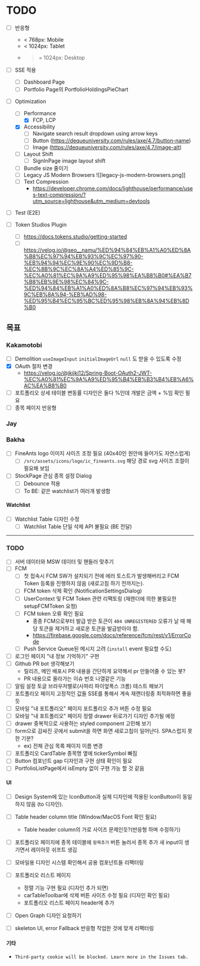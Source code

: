 # TODO
- [ ] 반응형
	-  < 768px: Mobile
	- < 1024px: Tablet
	- >= 1024px: Desktop

- [ ] SSE 적용
	- [ ] Dashboard Page
	- [ ] Portfolio Page의 PortfolioHoldingsPieChart

- [ ] Optimization
	- [ ] Performance
	    - [x] FCP, LCP
	- [x] Accessibility
		- [ ] Navigate search result dropdown using arrow keys
		- [ ] Button (https://dequeuniversity.com/rules/axe/4.7/button-name)
		- [ ] Image (https://dequeuniversity.com/rules/axe/4.7/image-alt)
	- [ ] Layout Shift
		- [ ] SignInPage image layout shift
	- [ ] Bundle size 줄이기
	- [ ] Legacy JS Modern Browsers
        ![[legacy-js-modern-browsers.png]]
	- [ ] Text Compression
		- https://developer.chrome.com/docs/lighthouse/performance/uses-text-compression/?utm_source=lighthouse&utm_medium=devtools

- [ ] Test (E2E)

- [ ] Token Studios Plugin
	- [ ] https://docs.tokens.studio/getting-started
	- [ ] https://velog.io/@seo__namu/%ED%94%84%EB%A1%A0%ED%8A%B8%EC%97%94%EB%93%9C%EC%97%90-%EB%94%94%EC%9E%90%EC%9D%B8-%EC%8B%9C%EC%8A%A4%ED%85%9C-%EC%A0%81%EC%9A%A9%ED%95%98%EA%B8%B0#%EA%B7%B8%EB%9E%98%EC%84%9C-%ED%94%84%EB%A1%A0%ED%8A%B8%EC%97%94%EB%93%9C%EB%8A%94-%EB%AD%98-%ED%95%B4%EC%95%BC%ED%95%98%EB%8A%94%EB%8D%B0

## 목표
### Kakamotobi
- [ ] Demolition `useImageInput` `initialImageUrl` `null` 도 받을 수 있도록 수정
- [x] OAuth 절차 변경
	- https://velog.io/@jkijki12/Spring-Boot-OAuth2-JWT-%EC%A0%81%EC%9A%A9%ED%95%B4%EB%B3%B4%EB%A6%AC%EA%B8%B0
- [ ] 포트폴리오 상세 테이블 변동률 디자인은 둘다 %인데 개발은 금액 + %임 확인 필요
- [ ] 종목 페이지 반응형
### Jay

### Bakha
- [ ] FineAnts logo 이미지 사이즈 조정 필요 (40x40인 원안에 들어가도 자연스럽게)
	- [ ] `/src/assets/icons/logo/ic_fineants.svg` 해당 경로 svg 사이즈 조절이 필요해 보임
- [ ] StockPage 관심 종목 설정 Dialog
	- [ ] Debounce 적용
	- [ ] To BE: 같은 watchlist가 여러개 발생함
#### Watchlist
- [ ] Watchlist Table 디자인 수정
	- [ ] Watchlist Table 단일 삭제 API 불필요 (BE 전달)

---
### TODO
- [ ] 서버 데이터와 MSW 데이터 및 핸들러 맞추기
- [ ] FCM
	- [ ] 첫 접속시 FCM SW가 설치되기 전에 에러 토스트가 발생해버리고 FCM Token 등록을 진행하지 않음 (새로고침 하기 전까지는).
	- [ ] FCM token 삭제 확인 (NotificationSettingsDialog)
	- [ ] UserContext 및 FCM Token 관련 리팩토링 (재렌더에 의한 불필요한 setupFCMToken 요청)
	- [ ] FCM token 오류 확인 필요
		- 종종 FCM으로부터 발급 받은 토큰이 `404 UNREGISTERED` 오류가 날 때 해당 토큰을 제거하고 새로운 토큰을 발급받아야 함.
		- https://firebase.google.com/docs/reference/fcm/rest/v1/ErrorCode
	- [ ] Push Service Queue된 메시지 고려 (`install` event 필요할 수도)
- [ ] 로그인 페이지 "내 정보 기억하기" 구현
- [ ] Github PR bot 생각해보기
	- 릴리즈, 메인 배포시 PR 내용을 간단하게 요약해서 pr 만들어줄 수 있는 봇?
	- PR 내용으로 올라가는 이슈 번호 나열같은 기능
- [ ] 알림 설정 토글 브라우저별로(사파리 파이엎폭스 크롬) 테스트 해보기
- [ ] 포트폴리오 페이지 고정적인 값들 SSE를 통해서 계속 재랜더링중 최적화하면 좋을 듯
- [ ] 모바일 "내 포트폴리오" 페이지 포트폴리오 추가 버튼 수정 필요
- [ ] 모바일 "내 포트폴리오" 페이지  정렬 drawer 뒤로가기 디자인 추가될 예정
- [ ] drawer 중복적으로 사용하는 styled component 고민해 보기
- [ ] form으로 감싸진 곳에서 submit을 하면 화면 새로고침이 일어난다. SPA스럽지 못한 기분?
	- ex) 전체 관심 목록 페이지 이름 변경	
- [ ] 포트폴리오 CardTable 종목명 옆에 tickerSymbol 빠짐
- [ ] Button 컴포넌트 gap 디자인과 구현 상태 확인이 필요
- [ ] PortfolioListPage에서 isEmpty 없이 구현 가능 할 것 같음
#### UI
- [ ] Design System에 있는 IconButton과 실제 디자인에 적용된 IconButton이 동일하지 않음 (to 디자인).
- [ ] Table header column title (Window/MacOS Font 확인 필요)
	- Table header column의 가로 사이즈 문제인듯?(반응형 하며 수정하기)
- [ ] 포트폴리오 페이지에 종목 테이블에 `항목추가` 버튼 눌러서 종목 추가 새 input이 생기면서 레이아웃 쉬프트 생김
- [ ] 모바일용 디자인 시스템 확인해서 공용 컴포넌트들 리팩터링
- [ ] 포트폴리오 리스트 페이지
	- 정렬 기능 구현 필요 (디자인 추가 되면)
	- carTableToolbar에 삭제 버튼 사이즈 수정 필요 (디자인 확인 필요)
	- 포트폴리오 리스트 페이지 header에 추가 
- [ ] Open Graph 디자인 요청하기

- [ ] skeleton UI,  error Fallback 반응형 작업한 것에 맞게 리팩터링

#### 기타
- `Third-party cookie will be blocked. Learn more in the Issues tab.`
